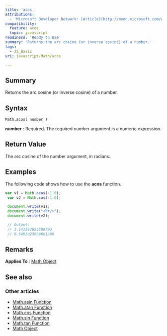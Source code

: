 ```yaml
---
title: 'acos'
attributions:
  - 'Microsoft Developer Network: [Article](http://msdn.microsoft.com/en-us/library/ie/w1ah75x5(v=vs.94).aspx)'
compatibility:
  feature: acos
  topic: javascript
readiness: 'Ready to Use'
summary: 'Returns the arc cosine (or inverse cosine) of a number.'
tags:
  - JS_Basic
uri: javascript/Math/acos

---
```

## Summary

Returns the arc cosine (or inverse cosine) of a number.

## Syntax

    Math.acos( number )

**number**
:   Required. The required number argument is a numeric expression.

## Return Value

The arc cosine of the number argument, in radians.

## Examples

The following code shows how to use the **acos** function.

``` js
var v1 = Math.acos(-1.0);
 var v2 = Math.cos(-1.0);

 document.write(v1);
 document.write("<br/>");
 document.write(v2);

 // Output:
 // 3.141592653589793
 // 0.5403023058681398
```

## Remarks

**Applies To** : [Math Object](/javascript/Math)

## See also

### Other articles

-   [Math.asin Function](/javascript/Math/asin)
-   [Math.atan Function](/javascript/Math/atan)
-   [Math.cos Function](/javascript/Math/cos)
-   [Math.sin Function](/javascript/Math/sin)
-   [Math.tan Function](/javascript/Math/tan)
-   [Math Object](/javascript/Math)

